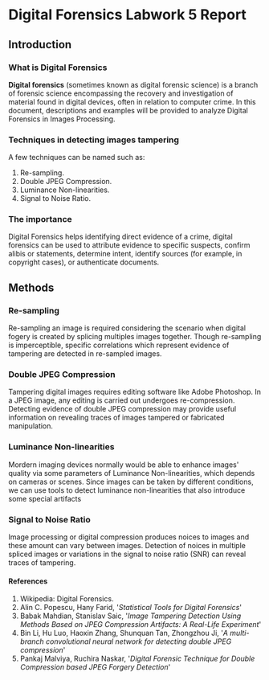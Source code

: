 Digital Forensics Labwork 5 Report
=====

## Introduction

### What is Digital Forensics

**Digital forensics** (sometimes known as digital forensic science) is a branch of forensic science encompassing the recovery and investigation of material found in digital devices, often in relation to computer crime. In this document, descriptions and examples will be provided to analyze Digital Forensics in Images Processing.

### Techniques in detecting images tampering

A few techniques can be named such as:

1. Re-sampling.
2. Double JPEG Compression.
3. Luminance Non-linearities.
4. Signal to Noise Ratio.

### The importance

Digital Forensics helps identifying direct evidence of a crime, digital forensics can be used to attribute evidence to specific suspects, confirm alibis or statements, determine intent, identify sources (for example, in copyright cases), or authenticate documents.

## Methods

### Re-sampling

Re-sampling an image is required considering the scenario when digital fogery is created by splicing multiples images together. Though re-sampling is imperceptible, specific correlations which represent evidence of tampering are detected in re-sampled images.

### Double JPEG Compression

Tampering digital images requires editing software like Adobe Photoshop. In a JPEG image, any editing is carried out undergoes re-compression. Detecting evidence of double JPEG compression may provide useful information on revealing traces of images tampered or fabricated manipulation.

### Luminance Non-linearities

Mordern imaging devices normally would be able to enhance images' quality via some parameters of Luminance Non-linearities, which depends on cameras or scenes. Since images can be taken by different conditions, we can use tools to detect luminance non-linearities that also introduce some special artifacts

### Signal to Noise Ratio

Image processing or digital compression produces noices to images and these amount can vary between images. Detection of noices in multiple spliced images or variations in the signal to noise ratio (SNR) can reveal traces of tampering. 

#### References

1. Wikipedia: Digital Forensics.
2. Alin C. Popescu, Hany Farid, '*Statistical Tools for Digital Forensics*'
3. Babak Mahdian, Stanislav Saic, '*Image Tampering Detection Using Methods Based on JPEG Compression Artifacts: A Real-Life Experiment*'
4. Bin Li, Hu Luo, Haoxin Zhang, Shunquan Tan, Zhongzhou Ji, '*A multi-branch convolutional neural network for detecting double JPEG compression*'
5. Pankaj Malviya, Ruchira Naskar, '*Digital Forensic Technique for Double Compression based JPEG Forgery Detection*'


